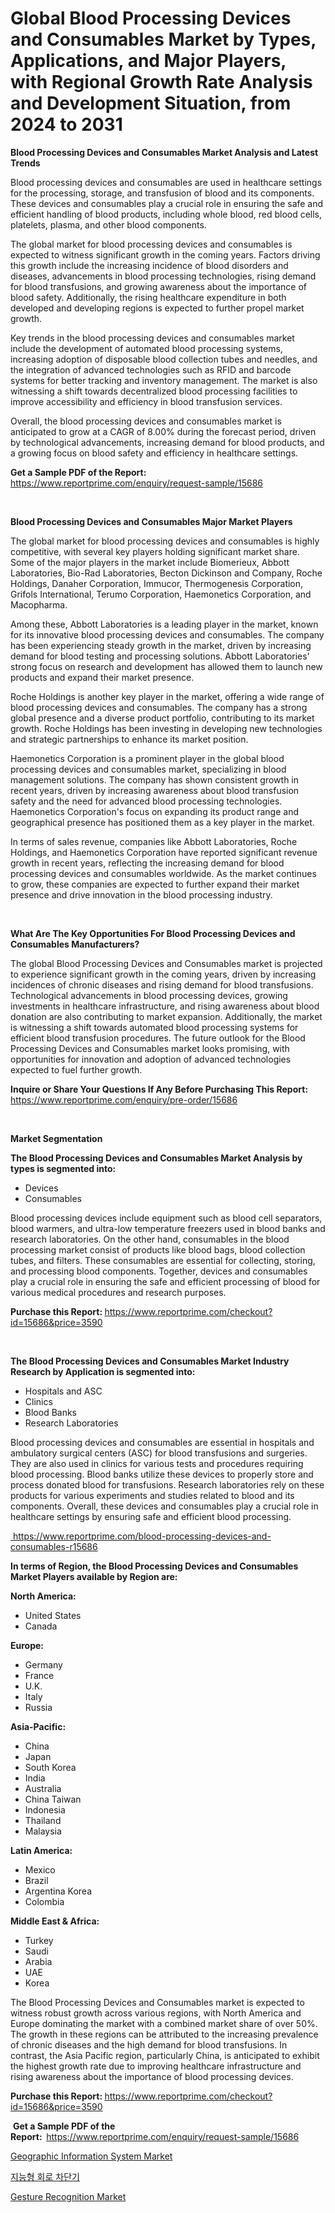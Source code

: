 <p><h1>Global Blood Processing Devices and Consumables Market by Types, Applications, and Major Players, with Regional Growth Rate Analysis and Development Situation, from 2024 to 2031</h1></p><p><strong>Blood Processing Devices and Consumables Market Analysis and Latest Trends</strong></p>
<p><p>Blood processing devices and consumables are used in healthcare settings for the processing, storage, and transfusion of blood and its components. These devices and consumables play a crucial role in ensuring the safe and efficient handling of blood products, including whole blood, red blood cells, platelets, plasma, and other blood components.</p><p>The global market for blood processing devices and consumables is expected to witness significant growth in the coming years. Factors driving this growth include the increasing incidence of blood disorders and diseases, advancements in blood processing technologies, rising demand for blood transfusions, and growing awareness about the importance of blood safety. Additionally, the rising healthcare expenditure in both developed and developing regions is expected to further propel market growth.</p><p>Key trends in the blood processing devices and consumables market include the development of automated blood processing systems, increasing adoption of disposable blood collection tubes and needles, and the integration of advanced technologies such as RFID and barcode systems for better tracking and inventory management. The market is also witnessing a shift towards decentralized blood processing facilities to improve accessibility and efficiency in blood transfusion services.</p><p>Overall, the blood processing devices and consumables market is anticipated to grow at a CAGR of 8.00% during the forecast period, driven by technological advancements, increasing demand for blood products, and a growing focus on blood safety and efficiency in healthcare settings.</p></p>
<p><strong>Get a Sample PDF of the Report:&nbsp;</strong> <a href="https://www.reportprime.com/enquiry/request-sample/15686">https://www.reportprime.com/enquiry/request-sample/15686</a></p>
<p>&nbsp;</p>
<p><strong>Blood Processing Devices and Consumables Major Market Players</strong></p>
<p><p>The global market for blood processing devices and consumables is highly competitive, with several key players holding significant market share. Some of the major players in the market include Biomerieux, Abbott Laboratories, Bio-Rad Laboratories, Becton Dickinson and Company, Roche Holdings, Danaher Corporation, Immucor, Thermogenesis Corporation, Grifols International, Terumo Corporation, Haemonetics Corporation, and Macopharma.</p><p>Among these, Abbott Laboratories is a leading player in the market, known for its innovative blood processing devices and consumables. The company has been experiencing steady growth in the market, driven by increasing demand for blood testing and processing solutions. Abbott Laboratories' strong focus on research and development has allowed them to launch new products and expand their market presence.</p><p>Roche Holdings is another key player in the market, offering a wide range of blood processing devices and consumables. The company has a strong global presence and a diverse product portfolio, contributing to its market growth. Roche Holdings has been investing in developing new technologies and strategic partnerships to enhance its market position.</p><p>Haemonetics Corporation is a prominent player in the global blood processing devices and consumables market, specializing in blood management solutions. The company has shown consistent growth in recent years, driven by increasing awareness about blood transfusion safety and the need for advanced blood processing technologies. Haemonetics Corporation's focus on expanding its product range and geographical presence has positioned them as a key player in the market.</p><p>In terms of sales revenue, companies like Abbott Laboratories, Roche Holdings, and Haemonetics Corporation have reported significant revenue growth in recent years, reflecting the increasing demand for blood processing devices and consumables worldwide. As the market continues to grow, these companies are expected to further expand their market presence and drive innovation in the blood processing industry.</p></p>
<p>&nbsp;</p>
<p><strong>What Are The Key Opportunities For Blood Processing Devices and Consumables Manufacturers?</strong></p>
<p><p>The global Blood Processing Devices and Consumables market is projected to experience significant growth in the coming years, driven by increasing incidences of chronic diseases and rising demand for blood transfusions. Technological advancements in blood processing devices, growing investments in healthcare infrastructure, and rising awareness about blood donation are also contributing to market expansion. Additionally, the market is witnessing a shift towards automated blood processing systems for efficient blood transfusion procedures. The future outlook for the Blood Processing Devices and Consumables market looks promising, with opportunities for innovation and adoption of advanced technologies expected to fuel further growth.</p></p>
<p><strong>Inquire or Share Your Questions If Any Before Purchasing This Report:</strong> <a href="https://www.reportprime.com/enquiry/pre-order/15686">https://www.reportprime.com/enquiry/pre-order/15686</a></p>
<p>&nbsp;</p>
<p><strong>Market Segmentation</strong></p>
<p><strong>The Blood Processing Devices and Consumables Market Analysis by types is segmented into:</strong></p>
<p><ul><li>Devices</li><li>Consumables</li></ul></p>
<p><p>Blood processing devices include equipment such as blood cell separators, blood warmers, and ultra-low temperature freezers used in blood banks and research laboratories. On the other hand, consumables in the blood processing market consist of products like blood bags, blood collection tubes, and filters. These consumables are essential for collecting, storing, and processing blood components. Together, devices and consumables play a crucial role in ensuring the safe and efficient processing of blood for various medical procedures and research purposes.</p></p>
<p><strong>Purchase this Report:&nbsp;</strong><a href="https://www.reportprime.com/checkout?id=15686&price=3590">https://www.reportprime.com/checkout?id=15686&price=3590</a></p>
<p>&nbsp;</p>
<p><strong>The Blood Processing Devices and Consumables Market Industry Research by Application is segmented into:</strong></p>
<p><ul><li>Hospitals and ASC</li><li>Clinics</li><li>Blood Banks</li><li>Research Laboratories</li></ul></p>
<p><p>Blood processing devices and consumables are essential in hospitals and ambulatory surgical centers (ASC) for blood transfusions and surgeries. They are also used in clinics for various tests and procedures requiring blood processing. Blood banks utilize these devices to properly store and process donated blood for transfusions. Research laboratories rely on these products for various experiments and studies related to blood and its components. Overall, these devices and consumables play a crucial role in healthcare settings by ensuring safe and efficient blood processing.</p></p>
<p><a href="https://www.reportprime.com/blood-processing-devices-and-consumables-r15686">&nbsp;https://www.reportprime.com/blood-processing-devices-and-consumables-r15686</a></p>
<p><strong>In terms of Region, the Blood Processing Devices and Consumables Market Players available by Region are:</strong></p>
<p>
    <p> <strong> North America: </strong>
        <ul>
            <li>United States</li>
            <li>Canada</li>
        </ul>
        </p> 
    <p> <strong> Europe: </strong>
        <ul>
            <li>Germany</li>
            <li>France</li>
            <li>U.K.</li>
            <li>Italy</li>
            <li>Russia</li>
        </ul>
        </p> 
    <p> <strong> Asia-Pacific: </strong>
        <ul>
            <li>China</li>
            <li>Japan</li>
            <li>South Korea</li>
            <li>India</li>
            <li>Australia</li>
            <li>China Taiwan</li>
            <li>Indonesia</li>
            <li>Thailand</li>
            <li>Malaysia</li>
        </ul>
        </p> 
    <p> <strong> Latin America: </strong>
        <ul>
            <li>Mexico</li>
            <li>Brazil</li>
            <li>Argentina Korea</li>
            <li>Colombia</li>
        </ul>
        </p> 
    <p> <strong> Middle East & Africa: </strong>
        <ul>
            <li>Turkey</li>
            <li>Saudi</li>
            <li>Arabia</li>
            <li>UAE</li>
            <li>Korea</li>
        </ul>
    </p>
    </p>
<p><p>The Blood Processing Devices and Consumables market is expected to witness robust growth across various regions, with North America and Europe dominating the market with a combined market share of over 50%. The growth in these regions can be attributed to the increasing prevalence of chronic diseases and the high demand for blood transfusions. In contrast, the Asia Pacific region, particularly China, is anticipated to exhibit the highest growth rate due to improving healthcare infrastructure and rising awareness about the importance of blood processing devices.</p></p>
<p><strong>Purchase this Report: </strong><a href="https://www.reportprime.com/checkout?id=15686&price=3590">https://www.reportprime.com/checkout?id=15686&price=3590</a></p>
<p>&nbsp;<strong>Get a Sample PDF of the Report:&nbsp;&nbsp;</strong><a href="https://www.reportprime.com/enquiry/request-sample/15686">https://www.reportprime.com/enquiry/request-sample/15686</a></p>
<p><strong></strong></p>
<p><p><a href="https://github.com/dx0328/Market-Research-Report-List-3/blob/main/geographic-information-system-market.md">Geographic Information System Market</a></p><p><a href="https://github.com/CliftonFisher9067/Market-Research-Report-List-2/blob/main/9925690123190.md">지능형 회로 차단기</a></p><p><a href="https://github.com/Glendatilghmankmgz0rbhwpy/Market-Research-Report-List-3/blob/main/gesture-recognition-market.md">Gesture Recognition Market</a></p></p>